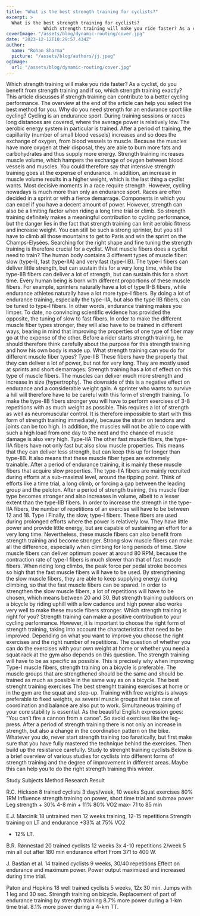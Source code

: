 ```yaml
---
title: "What is the best strength training for cyclists?"
excerpt: >
  What is the best strength training for cyclists?
              Which strength training will make you ride faster? As a cyclist, do you benefit from strength training and if so, which strength training e
coverImage: "/assets/blog/dynamic-routing/cover.jpg"
date: "2023-12-12T10:29:57.434Z"
author:
  name: "Rohan Sharma"
  picture: "/assets/blog/authors/jj.jpeg"
ogImage:
  url: "/assets/blog/dynamic-routing/cover.jpg"
---
```


Which strength training will make you ride faster?
As a cyclist, do you benefit from strength training and if so, which strength training exactly? This article discusses if strength training can contribute to a better cycling performance. The overview at the end of the article can help you select the best method for you.
Why do you need strength for an endurance sport like cycling?
Cycling is an endurance sport. During training sessions or races long distances are covered, where the average power is relatively low. The aerobic energy system in particular is trained. After a period of training, the capillarity (number of small blood vessels) increases and so does the exchange of oxygen, from blood vessels to muscle. Because the muscles have more oxygen at their disposal, they are able to burn more fats and carbohydrates and thus supply more energy. Strength training increases muscle volume, which hampers the exchange of oxygen between blood vessels and muscles. You could therefore say that intensive strength training goes at the expense of endurance. In addition, an increase in muscle volume results in a higher weight, which is the last thing a cyclist wants.
Most decisive moments in a race require strength.
However, cycling nowadays is much more than only an endurance sport. Races are often decided in a sprint or with a fierce demarrage. Components in which you can excel if you have a decent amount of power. However, strength can also be a limiting factor when riding a long time trial or climb. So strength training definitely makes a meaningful contribution to cycling performance, but the danger lies in the fact that strength training can limit aerobic fitness and increase weight. You can still be such a strong sprinter, but you still have to climb all those mountains to get to Paris and win the sprint on the Champs-Elysées. Searching for the right shape and fine tuning the strength training is therefore crucial for a cyclist.
What muscle fibers does a cyclist need to train?
The human body contains 3 different types of muscle fiber: slow (type-I), fast (type-IIA) and very fast (type-IIB). The type-I fibers can deliver little strength, but can sustain this for a very long time, while the type-IIB fibers can deliver a lot of strength, but can sustain this for a short time. Every human being is born with different proportions of these muscle fibers. For example, sprinters naturally have a lot of type II-B fibers, while endurance athletes naturally have a lot more type-I fibers.
By doing a lot of endurance training, especially the type-IIA, but also the type IIB fibers, can be tuned to type-I fibers. In other words, endurance training makes you limper. To date, no convincing scientific evidence has provided the opposite, the tuning of slow to fast fibers. In order to make the different muscle fiber types stronger, they will also have to be trained in different ways, bearing in mind that improving the properties of one type of fiber may go at the expense of the other. Before a rider starts strength training, he should therefore think carefully about the purpose for this strength training and how his own body is made up.
What strength training can you do for different muscle fiber types?
Type-IIB
These fibers have the property that they can deliver a lot of power, but not for very long. They are mostly used at sprints and short demarrages. Strength training has a lot of effect on this type of muscle fibers. The muscles can deliver much more strength and increase in size (hypertrophy). The downside of this is a negative effect on endurance and a considerable weight gain. A sprinter who wants to survive a hill will therefore have to be careful with this form of strength training.
To make the type-IIB fibers stronger you will have to perform exercises of 3-8 repetitions with as much weight as possible. This requires a lot of strength as well as neuromuscular control. It is therefore impossible to start with this form of strength training immediately, because the strain on tendons and joints can be too high. In addition, the muscles will not be able to cope with such a high load from one day to the next and the chance of muscle damage is also very high.
Type-IIA
The other fast muscle fibers, the type-IIA fibers have not only fast but also slow muscle properties. This means that they can deliver less strength, but can keep this up for longer than type-IIB. It also means that these muscle fiber types are extremely trainable. After a period of endurance training, it is mainly these muscle fibers that acquire slow properties. The type-IIA fibers are mainly recruited during efforts at a sub-maximal level, around the tipping point. Think of efforts like a time trial, a long climb, or forcing a gap between the leading group and the peloton. After a period of strength training, this muscle fiber type becomes stronger and also increases in volume, albeit to a lesser extent than the type-IIB fibers. In order to increase the strength in the type-IIA fibers, the number of repetitions of an exercise will have to be between 12 and 18.
Type I
Finally, the slow, type-I fibers. These fibers are used during prolonged efforts where the power is relatively low. They have little power and provide little energy, but are capable of sustaining an effort for a very long time. Nevertheless, these muscle fibers can also benefit from strength training and become stronger. Strong slow muscle fibers can make all the difference, especially when climbing for long periods of time. Slow muscle fibers can deliver optimum power at around 80 RPM, because the contraction rate of type-I fibers is much slower than that of fast muscle fibers. When riding long climbs, the peak force per pedal stroke becomes so high that the fast muscle fibers will have to be used. By strengthening the slow muscle fibers, they are able to keep supplying energy during climbing, so that the fast muscle fibers can be spared. In order to strengthen the slow muscle fibers, a lot of repetitions will have to be chosen, which means between 20 and 30. But strength training outdoors on a bicycle by riding uphill with a low cadence and high power also works very well to make these muscle fibers stronger.
Which strength training is right for you?
Strength training can make a positive contribution to your cycling performance. However, it is important to choose the right form of strength training, taking into account the characteristics that need to be improved. Depending on what you want to improve you choose the right exercises and the right number of repetitions. The question of whether you can do the exercises with your own weight at home or whether you need a squat rack at the gym also depends on this question. The strength training will have to be as specific as possible. This is precisely why when improving Type-I muscle fibers, strength training on a bicycle is preferable. The muscle groups that are strengthened should be the same and should be trained as much as possible in the same way as on a bicycle.
The best strenght training exercises
The best strenght training exercises at home or in the gym are the squat and step-up. Training with free weights is always preferable to fixed weights, as several muscle groups that take care of coordination and balance are also put to work. Simultaneous training of your core stability is essential. As the beautiful English expression goes: “You can’t fire a cannon from a canoe”. So avoid exercises like the leg-press. After a period of strength training there is not only an increase in strength, but also a change in the coordination pattern on the bike. Whatever you do, never start strength training too fanatically, but first make sure that you have fully mastered the technique behind the exercises. Then build up the resistance carefully.
Study to strenght training cyclists
Below is a brief overview of various studies for cyclists into different forms of strength training and the degree of improvement in different areas. Maybe this can help you to do the right strength training this winter.



Study
Subjects
Method
Research
Result


R.C. Hickson
8 trained cyclists
3 days/week, 10 weeks
Squat exercises 80% 1RM
Influence strength training
on power, short time trial and submax power
Leg strength + 30%
4-8 min + 11%
80% VO2 max-
71 to 85 min


E.J. Marcinik
18 untrained men
12 weeks training, 12-15 repetitions
Strength training on LT and endurance
+33% at 75% VO2
+ 12% LT.


B.R. Rønnestad
20 trained cyclists
12 weeks 3x 4-10 repetitions 2/week
5 min all out after 180 min endurance effort
From 371 to 400 W.


J. Bastian et al.
14 trained cyclists
9 weeks, 30/40 repetitions
Effect on endurance and maximum power.
Power output maximized and increased during time trial.


Paton and Hopkins
18 well trained cyclists
5 weeks, 12x 30 min. Jumps with 1 leg and 30 sec. Strength training on bicycle.
Replacement of part of endurance training by strength training
8.7% more power during a 1-km time trial. 8.1% more power during a 4-km TT.